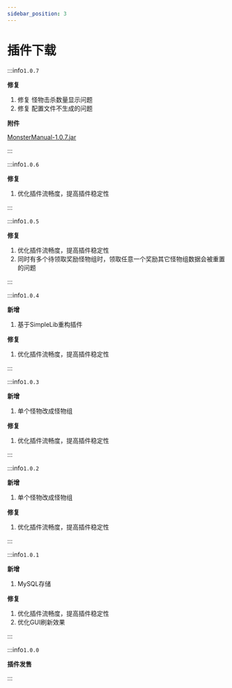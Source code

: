 ```yaml
---
sidebar_position: 3
---
```


# 插件下载

:::info`1.0.7`

**修复**

1. 修复 怪物击杀数量显示问题
2. 修复 配置文件不生成的问题

**附件**

[MonsterManual-1.0.7.jar](https://www.goodmc.cn/plugin/MonsterManual/MonsterManual-1.0.7.jar)

:::

:::info`1.0.6`

**修复**

1. 优化插件流畅度，提高插件稳定性

:::

:::info`1.0.5`

**修复**

1. 优化插件流畅度，提高插件稳定性
2. 同时有多个待领取奖励怪物组时，领取任意一个奖励其它怪物组数据会被重置的问题

:::

:::info`1.0.4`

**新增**

1. 基于SimpleLib重构插件

**修复**

1. 优化插件流畅度，提高插件稳定性

:::

:::info`1.0.3`

**新增**

1. 单个怪物改成怪物组

**修复**

1. 优化插件流畅度，提高插件稳定性

:::

:::info`1.0.2`

**新增**

1. 单个怪物改成怪物组

**修复**

1. 优化插件流畅度，提高插件稳定性

:::

:::info`1.0.1`

**新增**

1. MySQL存储

**修复**

1. 优化插件流畅度，提高插件稳定性
2. 优化GUI刷新效果

:::

:::info`1.0.0`

**插件发售**

:::
